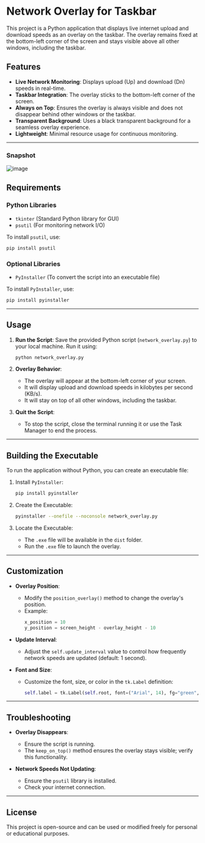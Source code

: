 # Network Overlay for Taskbar

This project is a Python application that displays live internet upload and download speeds as an overlay on the taskbar. The overlay remains fixed at the bottom-left corner of the screen and stays visible above all other windows, including the taskbar.

## Features

- **Live Network Monitoring**: Displays upload (Up) and download (Dn) speeds in real-time.
- **Taskbar Integration**: The overlay sticks to the bottom-left corner of the screen.
- **Always on Top**: Ensures the overlay is always visible and does not disappear behind other windows or the taskbar.
- **Transparent Background**: Uses a black transparent background for a seamless overlay experience.
- **Lightweight**: Minimal resource usage for continuous monitoring.

---

### Snapshot
![image](https://github.com/user-attachments/assets/4e3d3a6d-d282-4aa8-8929-2a902ce729bc)


## Requirements

### Python Libraries

- `tkinter` (Standard Python library for GUI)
- `psutil` (For monitoring network I/O)

To install `psutil`, use:
```bash
pip install psutil
```

### Optional Libraries

- `PyInstaller` (To convert the script into an executable file)

To install `PyInstaller`, use:
```bash
pip install pyinstaller
```

---

## Usage

1. **Run the Script**:
   Save the provided Python script (`network_overlay.py`) to your local machine. Run it using:
   ```bash
   python network_overlay.py
   ```

2. **Overlay Behavior**:
   - The overlay will appear at the bottom-left corner of your screen.
   - It will display upload and download speeds in kilobytes per second (KB/s).
   - It will stay on top of all other windows, including the taskbar.

3. **Quit the Script**:
   - To stop the script, close the terminal running it or use the Task Manager to end the process.

---

## Building the Executable

To run the application without Python, you can create an executable file:

1. Install `PyInstaller`:
   ```bash
   pip install pyinstaller
   ```

2. Create the Executable:
   ```bash
   pyinstaller --onefile --noconsole network_overlay.py
   ```

3. Locate the Executable:
   - The `.exe` file will be available in the `dist` folder.
   - Run the `.exe` file to launch the overlay.

---

## Customization

- **Overlay Position**:
  - Modify the `position_overlay()` method to change the overlay's position.
  - Example:
    ```python
    x_position = 10
    y_position = screen_height - overlay_height - 10
    ```

- **Update Interval**:
  - Adjust the `self.update_interval` value to control how frequently network speeds are updated (default: 1 second).

- **Font and Size**:
  - Customize the font, size, or color in the `tk.Label` definition:
    ```python
    self.label = tk.Label(self.root, font=("Arial", 14), fg="green", bg="black")
    ```

---

## Troubleshooting

- **Overlay Disappears**:
  - Ensure the script is running.
  - The `keep_on_top()` method ensures the overlay stays visible; verify this functionality.

- **Network Speeds Not Updating**:
  - Ensure the `psutil` library is installed.
  - Check your internet connection.

---

## License

This project is open-source and can be used or modified freely for personal or educational purposes.

